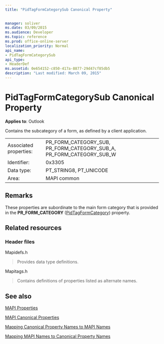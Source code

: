 ```yaml
---
title: "PidTagFormCategorySub Canonical Property"
 
 
manager: soliver
ms.date: 03/09/2015
ms.audience: Developer
ms.topic: reference
ms.prod: office-online-server
localization_priority: Normal
api_name:
- PidTagFormCategorySub
api_type:
- HeaderDef
ms.assetid: 0e654152-c850-417a-8877-29d47cf85db5
description: "Last modified: March 09, 2015"
---
```


# PidTagFormCategorySub Canonical Property

  
  
**Applies to**: Outlook 
  
Contains the subcategory of a form, as defined by a client application. 
  
|||
|:-----|:-----|
|Associated properties:  <br/> |PR_FORM_CATEGORY_SUB, PR_FORM_CATEGORY_SUB_A, PR_FORM_CATEGORY_SUB_W  <br/> |
|Identifier:  <br/> |0x3305  <br/> |
|Data type:  <br/> |PT_STRING8, PT_UNICODE  <br/> |
|Area:  <br/> |MAPI common  <br/> |
   
## Remarks

These properties are subordinate to the main form category that is provided in the **PR_FORM_CATEGORY** ([PidTagFormCategory](pidtagformcategory-canonical-property.md)) property. 
  
## Related resources

### Header files

Mapidefs.h
  
> Provides data type definitions.
    
Mapitags.h
  
> Contains definitions of properties listed as alternate names.
    
## See also



[MAPI Properties](mapi-properties.md)
  
[MAPI Canonical Properties](mapi-canonical-properties.md)
  
[Mapping Canonical Property Names to MAPI Names](mapping-canonical-property-names-to-mapi-names.md)
  
[Mapping MAPI Names to Canonical Property Names](mapping-mapi-names-to-canonical-property-names.md)

